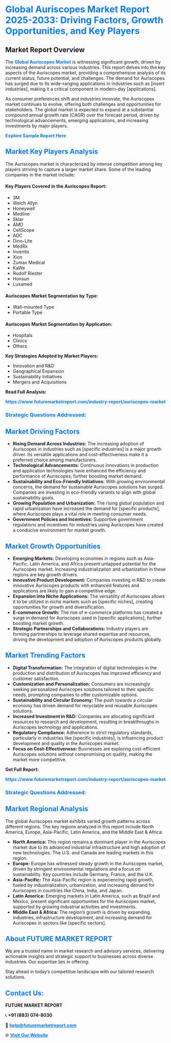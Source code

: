 <h1 style="color: #007BFF;">Global Auriscopes Market Report 2025-2033: Driving Factors, Growth Opportunities, and Key Players</h1>

<section id="overview">
<h2>Market Report Overview</h2>
<p>The <a href="https://www.futuremarketreport.com/industry-report/auriscopes-market" style="color: #007BFF; text-decoration: none;"><strong>Global Auriscopes Market</strong></a> is witnessing significant growth, driven by increasing demand across various industries. This report delves into the key aspects of the Auriscopes market, providing a comprehensive analysis of its current status, future potential, and challenges. The demand for Auriscopes has surged due to its wide-ranging applications in industries such as [insert industries], making it a critical component in modern-day [applications].</p>
<p>As consumer preferences shift and industries innovate, the Auriscopes market continues to evolve, offering both challenges and opportunities for stakeholders. The global market is expected to expand at a substantial compound annual growth rate (CAGR) over the forecast period, driven by technological advancements, emerging applications, and increasing investments by major players.</p>
</section>

<section id="overview">
<p><a href="https://www.futuremarketreport.com/request-sample/reportId=101616" style="color: #007BFF; text-decoration: none;"><strong>Explore Sample Report Here</strong></a></p>
</section>

<section id="key-players">
<h2 style="color: #007BFF;">Market Key Players Analysis</h2>
<p>The Auriscopes market is characterized by intense competition among key players striving to capture a larger market share. Some of the leading companies in the market include:</p>
<h4>Key Players Covered in the Auriscopes Report:</h4>
<ul><li>3M</li><li>Welch Allyn</li><li>Honeywell</li><li>Medline</li><li>Sklar</li><li>AMD</li><li>CellScope</li><li>ADC</li><li>Dino-Lite</li><li>MedRx</li><li>Inventis</li><li>Xion</li><li>Zumax Medical</li><li>KaWe</li><li>Rudolf Riester</li><li>Honsun</li><li>Luxamed</li></ul>
<h4>Auriscopes Market Segmentation by Type:</h4>
<ul><li>Wall-mounted Type</li><li>Portable Type</li></ul>

<h4>Auriscopes Market Segmentation by Application:</h4>
<ul><li>Hospitals</li><li>Clinics</li><li>Others</li></ul>
<p><strong>Key Strategies Adopted by Market Players:</strong></p>
<ul>
<li>Innovation and R&D</li>
<li>Geographical Expansion</li>
<li>Sustainability Initiatives</li>
<li>Mergers and Acquisitions</li>
</ul>
</section>

<section>
<p><strong>Read Full Analysis: </strong></p><a href="https://www.futuremarketreport.com/industry-report/auriscopes-market" style="color: #007BFF; text-decoration: none;"><strong>https://www.futuremarketreport.com/industry-report/auriscopes-market</strong></a>
<h3 style="color: #007BFF;">Strategic Questions Addressed:</h3>
</section>

<section id="driving-factors">
<h2 style="color: #007BFF;">Market Driving Factors</h2>
<ul>
<li><strong>Rising Demand Across Industries:</strong> The increasing adoption of Auriscopes in industries such as [specific industries] is a major growth driver. Its versatile applications and cost-effectiveness make it a preferred choice among manufacturers.</li>
<li><strong>Technological Advancements:</strong> Continuous innovations in production and application technologies have enhanced the efficiency and performance of Auriscopes, further boosting market demand.</li>
<li><strong>Sustainability and Eco-Friendly Initiatives:</strong> With growing environmental concerns, the demand for sustainable Auriscopes solutions has surged. Companies are investing in eco-friendly variants to align with global sustainability goals.</li>
<li><strong>Growing Population and Urbanization:</strong> The rising global population and rapid urbanization have increased the demand for [specific products], where Auriscopes plays a vital role in meeting consumer needs.</li>
<li><strong>Government Policies and Incentives:</strong> Supportive government regulations and incentives for industries using Auriscopes have created a conducive environment for market growth.</li>
</ul>
</section>

<section id="growth-opportunities">
<h2 style="color: #007BFF;">Market Growth Opportunities</h2>
<ul>
<li><strong>Emerging Markets:</strong> Developing economies in regions such as Asia-Pacific, Latin America, and Africa present untapped potential for the Auriscopes market. Increasing industrialization and urbanization in these regions are key growth drivers.</li>
<li><strong>Innovative Product Development:</strong> Companies investing in R&D to create innovative Auriscopes products with enhanced features and applications are likely to gain a competitive edge.</li>
<li><strong>Expansion into Niche Applications:</strong> The versatility of Auriscopes allows it to be utilized in niche markets such as [specific niches], creating opportunities for growth and diversification.</li>
<li><strong>E-commerce Growth:</strong> The rise of e-commerce platforms has created a surge in demand for Auriscopes used in [specific applications], further boosting market growth.</li>
<li><strong>Strategic Partnerships and Collaborations:</strong> Industry players are forming partnerships to leverage shared expertise and resources, driving the development and adoption of Auriscopes products globally.</li>
</ul>
</section>

<section id="trending-factors">
<h2 style="color: #007BFF;">Market Trending Factors</h2>
<ul>
<li><strong>Digital Transformation:</strong> The integration of digital technologies in the production and distribution of Auriscopes has improved efficiency and customer satisfaction.</li>
<li><strong>Customization and Personalization:</strong> Consumers are increasingly seeking personalized Auriscopes solutions tailored to their specific needs, prompting companies to offer customizable options.</li>
<li><strong>Sustainability and Circular Economy:</strong> The push towards a circular economy has driven demand for recyclable and reusable Auriscopes solutions.</li>
<li><strong>Increased Investment in R&D:</strong> Companies are allocating significant resources to research and development, resulting in breakthroughs in Auriscopes technology and applications.</li>
<li><strong>Regulatory Compliance:</strong> Adherence to strict regulatory standards, particularly in industries like [specific industries], is influencing product development and quality in the Auriscopes market.</li>
<li><strong>Focus on Cost-Effectiveness:</strong> Businesses are exploring cost-efficient Auriscopes solutions without compromising on quality, making the market more competitive.</li>
</ul>
</section>

<section>
<p><strong>Get Full Report: </strong></p><a href="https://www.futuremarketreport.com/industry-report/auriscopes-market" style="color: #007BFF; text-decoration: none;"><strong>https://www.futuremarketreport.com/industry-report/auriscopes-market</strong></a>
<h3 style="color: #007BFF;">Strategic Questions Addressed:</h3>
</section>


<section id="regional-analysis">
<h2 style="color: #007BFF;">Market Regional Analysis</h2>
<p>The global Auriscopes market exhibits varied growth patterns across different regions. The key regions analyzed in this report include North America, Europe, Asia-Pacific, Latin America, and the Middle East & Africa:</p>
<ul>
<li><strong>North America:</strong> This region remains a dominant player in the Auriscopes market due to its advanced industrial infrastructure and high adoption of new technologies. The U.S. and Canada are leading markets in this region.</li>
<li><strong>Europe:</strong> Europe has witnessed steady growth in the Auriscopes market, driven by stringent environmental regulations and a focus on sustainability. Key countries include Germany, France, and the U.K.</li>
<li><strong>Asia-Pacific:</strong> The Asia-Pacific region is experiencing rapid growth, fueled by industrialization, urbanization, and increasing demand for Auriscopes in countries like China, India, and Japan.</li>
<li><strong>Latin America:</strong> Emerging markets in Latin America, such as Brazil and Mexico, present significant opportunities for the Auriscopes market, supported by growing industrial activities and investments.</li>
<li><strong>Middle East & Africa:</strong> The region’s growth is driven by expanding industries, infrastructure development, and increasing demand for Auriscopes in sectors like [specific sectors].</li>
</ul>
</section>

<footer>
<h2 style="color: #007BFF;">About FUTURE MARKET REPORT</h2>
<p>We are a trusted name in market research and advisory services, delivering actionable insights and strategic support to businesses across diverse industries. Our expertise lies in offering:</p>

<p>Stay ahead in today’s competitive landscape with our tailored research solutions.</p>

<h2 style="color: #007BFF;">Contact Us:</h2>
<p><strong>FUTURE MARKET REPORT</strong></p>
<p>📞 <strong>+91 (883) 074-8030</strong></p>
<p>📧 <strong><a href="mailto:help@futuremarketreport.com" style="color: #007BFF;">help@futuremarketreport.com</a></strong></p>
<p>🌐 <strong><a href="https://www.futuremarketreport.com/" style="color: #007BFF;">Visit Our Website</a></strong></p>
</footer>